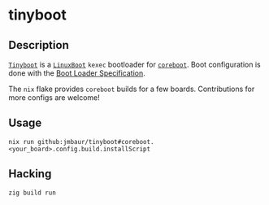 # tinyboot

## Description

[`Tinyboot`](https://github.com/jmbaur/tinyboot) is a
[`LinuxBoot`](https://www.linuxboot.org/) `kexec` bootloader for
[`coreboot`](https://www.coreboot.org/). Boot configuration is done with the
[Boot Loader
Specification](https://uapi-group.org/specifications/specs/boot_loader_specification/).

The `nix` flake provides `coreboot` builds for a few boards. Contributions for
more configs are welcome!

## Usage

```
nix run github:jmbaur/tinyboot#coreboot.<your_board>.config.build.installScript
```

## Hacking

```
zig build run
```

